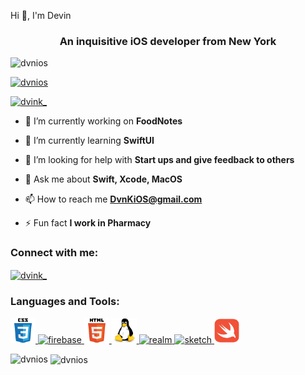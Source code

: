 
Hi 👋, I'm Devin</h1>
<h3 align="center">An inquisitive iOS developer from New York</h3>

<p align="left"> <img src="https://komarev.com/ghpvc/?username=dvnios&label=Profile%20views&color=0e75b6&style=flat" alt="dvnios" /> </p>

<p align="left"> <a href="https://github.com/ryo-ma/github-profile-trophy"><img src="https://github-profile-trophy.vercel.app/?username=dvnios" alt="dvnios" /></a> </p>

<p align="left"> <a href="https://twitter.com/dvink_" target="blank"><img src="https://img.shields.io/twitter/follow/dvink_?logo=twitter&style=for-the-badge" alt="dvink_" /></a> </p>

- 🔭 I’m currently working on **FoodNotes**

- 🌱 I’m currently learning **SwiftUI**

- 🤝 I’m looking for help with **Start ups and give feedback to others**

- 💬 Ask me about **Swift, Xcode, MacOS**

- 📫 How to reach me **DvnKiOS@gmail.com**

- ⚡ Fun fact **I work in Pharmacy**

<h3 align="left">Connect with me:</h3>
<p align="left">
<a href="https://twitter.com/dvink_" target="blank"><img align="center" src="https://raw.githubusercontent.com/rahuldkjain/github-profile-readme-generator/master/src/images/icons/Social/twitter.svg" alt="dvink_" height="30" width="40" /></a>
</p>

<h3 align="left">Languages and Tools:</h3>
<p align="left"> <a href="https://www.w3schools.com/css/" target="_blank" rel="noreferrer"> <img src="https://raw.githubusercontent.com/devicons/devicon/master/icons/css3/css3-original-wordmark.svg" alt="css3" width="40" height="40"/> </a> <a href="https://firebase.google.com/" target="_blank" rel="noreferrer"> <img src="https://www.vectorlogo.zone/logos/firebase/firebase-icon.svg" alt="firebase" width="40" height="40"/> </a> <a href="https://www.w3.org/html/" target="_blank" rel="noreferrer"> <img src="https://raw.githubusercontent.com/devicons/devicon/master/icons/html5/html5-original-wordmark.svg" alt="html5" width="40" height="40"/> </a> <a href="https://www.linux.org/" target="_blank" rel="noreferrer"> <img src="https://raw.githubusercontent.com/devicons/devicon/master/icons/linux/linux-original.svg" alt="linux" width="40" height="40"/> </a> <a href="https://realm.io/" target="_blank" rel="noreferrer"> <img src="https://raw.githubusercontent.com/bestofjs/bestofjs-webui/8665e8c267a0215f3159df28b33c365198101df5/public/logos/realm.svg" alt="realm" width="40" height="40"/> </a> <a href="https://www.sketch.com/" target="_blank" rel="noreferrer"> <img src="https://www.vectorlogo.zone/logos/sketchapp/sketchapp-icon.svg" alt="sketch" width="40" height="40"/> </a> <a href="https://developer.apple.com/swift/" target="_blank" rel="noreferrer"> <img src="https://raw.githubusercontent.com/devicons/devicon/master/icons/swift/swift-original.svg" alt="swift" width="40" height="40"/> </a> </p>

<p><img align="left" src="https://github-readme-stats.vercel.app/api/top-langs?username=dvnios&show_icons=true&locale=en&layout=compact" alt="dvnios" /></p>

<p>&nbsp;<img align="center" src="https://github-readme-stats.vercel.app/api?username=dvnios&show_icons=true&locale=en" alt="dvnios" /></p>
